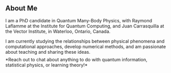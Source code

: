 ## About Me

I am a PhD candidate in Quantum Many-Body Physics, with Raymond Laflamme at the Institute for Quantum Computing, and Juan Carrasquilla at the Vector Institute, in Waterloo, Ontario, Canada.
<p style="margin:0.5em;"></p>
I am currently studying the relationships between physical phenomena and computational approaches, develop numerical methods, and am passionate about teaching and sharing these ideas.
<p style="margin:0.5em;"></p>
*Reach out to chat about anything to do with quantum information, statistical physics, or learning theory!*
